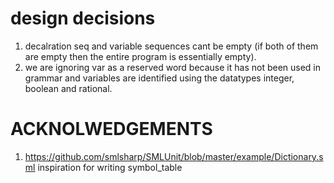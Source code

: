 # design decisions

1. decalration seq and variable sequences cant be empty (if both of them are empty then the entire program is essentially empty).
2. we are ignoring var as a reserved word because it has not been used in grammar and variables are identified using the datatypes integer, boolean and rational.



# ACKNOLWEDGEMENTS
1. https://github.com/smlsharp/SMLUnit/blob/master/example/Dictionary.sml inspiration for writing symbol_table